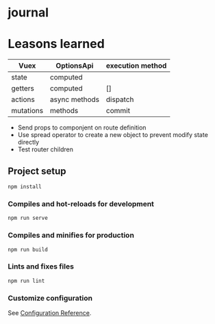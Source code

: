 # journal

# Leasons learned

| Vuex      | OptionsApi    | execution method |
| --------- | ------------- | ---------------- |
| state     | computed      |                  |
| getters   | computed      | []               |
| actions   | async methods | dispatch         |
| mutations | methods       | commit           |

- Send props to componjent on route definition
- Use spread operator to create a new object to prevent modify state directly
- Test router children

## Project setup

```
npm install
```

### Compiles and hot-reloads for development

```
npm run serve
```

### Compiles and minifies for production

```
npm run build
```

### Lints and fixes files

```
npm run lint
```

### Customize configuration

See [Configuration Reference](https://cli.vuejs.org/config/).
